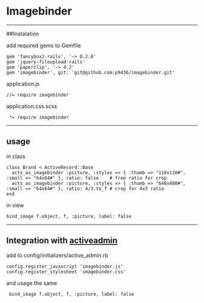 # Imagebinder

----
##Instalation

add required gems to Gemfile

    gem 'fancybox2-rails', '~> 0.2.8'
    gem 'jquery-fileupload-rails'
    gem 'paperclip', '~> 4.2'
    gem 'imagebinder', git: 'git@github.com:p9436/imagebinder.git'

application.js

    //= require imagebinder

application.css.scss

     *= require imagebinder
     
----     
## usage

in class

    class Brand < ActiveRecord::Base
      acts_as_imagebinder :picture, :styles => { :thumb => "110x110#", :small => "64x64#" }, ratio: false    # free ratio for crop
      acts_as_imagebinder :picture, :styles => { :thumb => "640x480#", :small => "64x64#" }, ratio: 4/3.to_f # crop for 4x3 ratio
    end

in view
    
    bind_image f.object, f, :picture, label: false


----
## Integration with [activeadmin](http://activeadmin.info/docs/0-installation.html)

add to config/initializers/active_admin.rb

    config.register_javascript 'imagebinder.js'
    config.register_stylesheet 'imagebinder.css'

and usage the same 

     bind_image f.object, f, :picture, label: false
